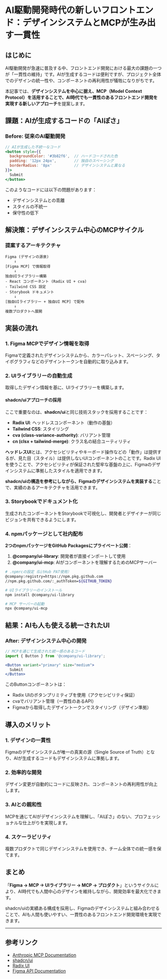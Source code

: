 # AI駆動開発時代の新しいフロントエンド：デザインシステムとMCPが生み出す一貫性

## はじめに

AI駆動開発が急速に普及する中、フロントエンド開発における最大の課題の一つが「一貫性の維持」です。AIが生成するコードは便利ですが、プロジェクト全体でのデザインの統一性や、コンポーネントの再利用性が犠牲になりがちです。

本記事では、**デザインシステムを中心に据え、MCP（Model Context Protocol）を活用することで、AI時代でも一貫性のあるフロントエンド開発を実現する新しいアプローチ**を提案します。

## 課題：AIが生成するコードの「AIぽさ」

### Before: 従来のAI駆動開発

```jsx
// AIが生成した不統一なコード
<button style={{
  backgroundColor: '#3b82f6',  // ハードコードされた色
  padding: '12px 24px',        // 独自のスペーシング
  borderRadius: '8px'          // デザインシステムと異なる
}}>
  Submit
</button>
```

このようなコードには以下の問題があります：
- デザインシステムとの乖離
- スタイルの不統一
- 保守性の低下

## 解決策：デザインシステム中心のMCPサイクル

### 提案するアーキテクチャ

```
Figma (デザインの源泉)
    ↓
[Figma MCP] で情報取得
    ↓
独自UIライブラリー構築
- React コンポーネント (Radix UI + cva)
- Tailwind CSS 設定
- Storybook ドキュメント
    ↓
[独自UIライブラリー + 独自UI MCP] で配布
    ↓
複数プロダクトへ展開
```

## 実装の流れ

### 1. Figma MCPでデザイン情報を取得

Figmaで定義されたデザインシステムから、カラーパレット、スペーシング、タイポグラフィなどのデザイントークンを自動的に取り込みます。

### 2. UIライブラリーの自動生成

取得したデザイン情報を基に、UIライブラリーを構築します。

#### shadcn/uiアプローチの採用

ここで重要なのは、**shadcn/ui**と同じ技術スタックを採用することです：

- **Radix UI**: ヘッドレスコンポーネント（動作の基盤）
- **Tailwind CSS**: スタイリング
- **cva (class-variance-authority)**: バリアント管理
- **cn (clsx + tailwind-merge)**: クラス名の結合ユーティリティ

**ヘッドレスUI**とは、アクセシビリティやキーボード操作などの「動作」は提供するが、見た目（スタイル）は提供しないUIコンポーネントのことです。Radix UIを使うことで、アクセシビリティが保証された堅牢な基盤の上に、Figmaのデザインシステムに準拠したスタイルを適用できます。

**shadcn/uiの構造を参考にしながら、Figmaのデザインシステムを実装する**ことで、実績のあるアーキテクチャを活用できます。

### 3. Storybookでドキュメント化

生成されたコンポーネントをStorybookで可視化し、開発者とデザイナーが同じビジョンを共有できるようにします。

### 4. npmパッケージとして社内配布

**2つのnpmパッケージをGitHub Packagesにプライベート公開**：

1. **@company/ui-library**: 開発者が直接インポートして使用
2. **@company/ui-mcp**: AIがコンポーネントを理解するためのMCPサーバー

```bash
# .npmrcの設定（GitHub PAT使用）
@company:registry=https://npm.pkg.github.com
//npm.pkg.github.com/:_authToken=${GITHUB_TOKEN}

# UIライブラリーのインストール
npm install @company/ui-library

# MCP サーバーの起動
npx @company/ui-mcp
```

## 結果：AIも人も使える統一されたUI

### After: デザインシステム中心の開発

```jsx
// MCPを通じて生成された統一感のあるコード
import { Button } from '@company/ui-library';

<Button variant="primary" size="medium">
  Submit
</Button>
```

このButtonコンポーネントは：
- Radix UIのボタンプリミティブを使用（アクセシビリティ保証）
- cvaでバリアント管理（一貫性のあるAPI）
- Figmaから取得したデザイントークンでスタイリング（デザイン準拠）

## 導入のメリット

### 1. デザインの一貫性
Figmaのデザインシステムが唯一の真実の源（Single Source of Truth）となり、AIが生成するコードもデザインシステムに準拠します。

### 2. 効率的な開発
デザイン変更が自動的にコードに反映され、コンポーネントの再利用性が向上します。

### 3. AIとの親和性
MCPを通じてAIがデザインシステムを理解し、「AIぽさ」のない、プロフェッショナルな仕上がりを実現します。

### 4. スケーラビリティ
複数プロダクトで同じデザインシステムを使用でき、チーム全体での統一感を保てます。

## まとめ

「**Figma → MCP → UIライブラリー → MCP → プロダクト**」というサイクルにより、AI時代でも人間中心のデザインを維持しながら、開発効率を最大化できます。

shadcn/uiの実績ある構成を採用し、Figmaのデザインシステムと組み合わせることで、AIも人間も使いやすい、一貫性のあるフロントエンド開発環境を実現できます。

---

## 参考リンク

- [Anthropic MCP Documentation](https://modelcontextprotocol.io/)
- [shadcn/ui](https://ui.shadcn.com/)
- [Radix UI](https://www.radix-ui.com/)
- [Figma API Documentation](https://www.figma.com/developers/api)